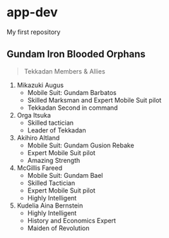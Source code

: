 # app-dev
My first repository

## **Gundam Iron Blooded Orphans**
> Tekkadan Members & Allies
1. Mikazuki Augus
    - Mobile Suit: Gundam Barbatos
    - Skilled Marksman and Expert Mobile Suit pilot
    - Tekkadan Second in command
2. Orga Itsuka
     - Skilled tactician
     - Leader of Tekkadan
3. Akihiro Altland
     - Mobile Suit: Gundam Gusion Rebake
     - Expert Mobile Suit pilot
     - Amazing Strength 
4. McGillis Fareed
     - Mobile Suit: Gundam Bael
     - Skilled Tactician
     - Expert Mobile Suit pilot
     - Highly Intelligent
5. Kudelia Aina Bernstein
     - Highly Intelligent
     - History and Economics Expert
     - Maiden of Revolution
  
